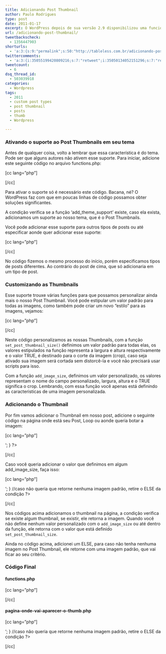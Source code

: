 ```yaml
---
title: Adicionando Post Thumbnail
author: Paulo Rodrigues
type: post
date: 2011-01-17
excerpt: O WordPress depois de sua versão 2.9 disponibilizou uma funcionalidade de Post Thumbnails. Essa funcionalidade é uma característica do tema que é uma miniatura da imagem de determinado post, pode ser usado em Páginas, Posts ou até Custom Post Types.
url: /adicionando-post-thumbnail/
tweetbackscheck:
  - 1356447903
shorturls:
  - 'a:3:{s:9:"permalink";s:50:"http://tableless.com.br/adicionando-post-thumbnail";s:7:"tinyurl";s:26:"http://tinyurl.com/3tbd7fv";s:4:"isgd";s:19:"http://is.gd/Fxkxey";}'
twittercomments:
  - 'a:3:{i:35055199420809216;s:7:"retweet";i:35050134052151296;s:7:"retweet";i:35049122742411265;s:7:"retweet";}'
tweetcount:
  - 6
dsq_thread_id:
  - 503039918
categories:
  - Wordpress
tags:
  - 2011
  - custom post types
  - post thumbnail
  - posts
  - thumb
  - Wordpress

---
```

### Ativando o suporte ao Post Thumbnails em seu tema

Antes de qualquer coisa, volto a lembrar que essa característica é do tema. Pode ser que alguns autores não ativem esse suporte. Para iniciar, adicione este seguinte código no arquivo functions.php:

[cc lang=&#8221;php&#8221;]

[/cc] 

Para ativar o suporte só é necessário este código. Bacana, né? O WordPress faz com que em poucas linhas de código possamos obter soluções significantes.

A condição verifica se a função &#8216;add\_theme\_support&#8217; existe, caso ela exista, adicionamos um suporte ao nosso tema, que é o Post Thumbnails.

Você pode adicionar esse suporte para outros tipos de posts ou até especificar aonde quer adicionar esse suporte:

[cc lang=&#8221;php&#8221;]
   
[/cc] 

No código fizemos o mesmo processo do início, porém especificamos tipos de posts diferentes. Ao contrário do post de cima, que só adicionaria em um tipo de post.

### Customizando as Thumbnails

Esse suporte trouxe várias funções para que possamos personalizar ainda mais o nosso Post Thumbnail. Você pode estipular um valor padrão para todas as imagens, como também pode criar um novo &#8220;estilo&#8221; para as imagens, vejamos:

[cc lang=&#8221;php&#8221;]
   
[/cc] 

Neste código personalizamos as nossas Thumbnails, com a função `set_post_thumbnail_size()` definimos um valor padrão para todas elas, os valores estipulados na função representa a largura e altura respectivamente e o valor TRUE, é destinado para o corte da imagem (crop), caso seja ativado sua imagem será cortada sem distorcê-la e você não precisará usar scripts para isso.

Com a função `add_image_size`, definimos um valor personalizado, os valores representam o nome do campo personalizado, largura, altura e o TRUE significa o crop. Lembrando, com essa função você apenas está definindo as caracteristicas de uma imagem personalizada.

### Adicionando o Thumbnail

Por fim vamos adicionar o Thumbnail em nosso post, adicione o seguinte código na página onde está seu Post, Loop ou aonde queria botar a imagem:

[cc lang=&#8221;php&#8221;]
	  
<?php
		  
//verifica se existe alguma thumbnail para o post
		  
if(has\_post\_thumbnail()){
			  
the\_post\_thumbnail(); //retorna o thumbnail para página
		  
}else{
			  
//caso não tenha nenhuma thumbnail, retorna uma imagem padrão
			  
echo '<img alt="Sem Thumbnail" />&#8216;;
		  
}
	  
?>
			  
[/cc]

Caso você queria adicionar o valor que definimos em algum add\_image\_size, faça isso:

[cc lang=&#8221;php&#8221;]
	  
<?php
		  
//verifica se existe alguma thumbnail para o post
		  
if(has\_post\_thumbnail()){
			  
the\_post\_thumbnail('thumb-post'); //retorna o thumbnail para página especificando o nome do campo personalizado
		  
}else{
			  
//caso não tenha nenhum thumbnail, retorna uma imagem padrão
			  
echo '<img alt="Sem Thumbnail" />&#8216;;
		  
}

//caso não queria que retorne nenhuma imagem padrão, retire o ELSE da condição
	  
?>
			  
[/cc]

Nos códigos acima adicionamos o thumbnail na página, a condição verifica se existe algum thumbnail, se existir, ele retorna a imagem. Quando você não define nenhum valor personalizado com o `add_image_size` ou até dentro da função, ele retorna com o valor que está definido `set_post_thumbnail_size`.

Ainda no código acima, adicionei um ELSE, para caso não tenha nenhuma imagem no Post Thumbnail, ele retorne com uma imagem padrão, que vai ficar ao seu critério.

### Código Final

#### functions.php

[cc lang=&#8221;php&#8221;]

[/cc] 

#### pagina-onde-vai-aparecer-o-thumb.php

[cc lang=&#8221;php&#8221;]
	  
<?php
		  
//verifica se existe algum thumbnail para o post
		  
if(has\_post\_thumbnail()){
			  
the\_post\_thumbnail('thumb-post'); //retorna o thumbnail para página especificando o tipo da imagem
		  
}else{
			  
//caso não tenha nenhuma thumbnail, retorna uma imagem padrão
			  
echo '<img alt="Sem Thumbnail" />&#8216;;
		  
}

//caso não queria que retorne nenhuma imagem padrão, retire o ELSE da condição
	  
?>
			  
[/cc]